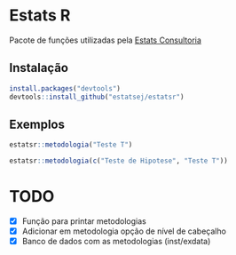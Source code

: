 # Estats R
Pacote de funções utilizadas pela [Estats Consultoria](https://estatsej.wixsite.com/consultoria)

## Instalação
```r
install.packages("devtools")
devtools::install_github("estatsej/estatsr")
```

## Exemplos
```r
estatsr::metodologia("Teste T")
```

```r
estatsr::metodologia(c("Teste de Hipotese", "Teste T"))
```

# TODO

- [X] Função para printar metodologias
- [X] Adicionar em metodologia opção de nível de cabeçalho
- [X] Banco de dados com as metodologias (inst/exdata)
